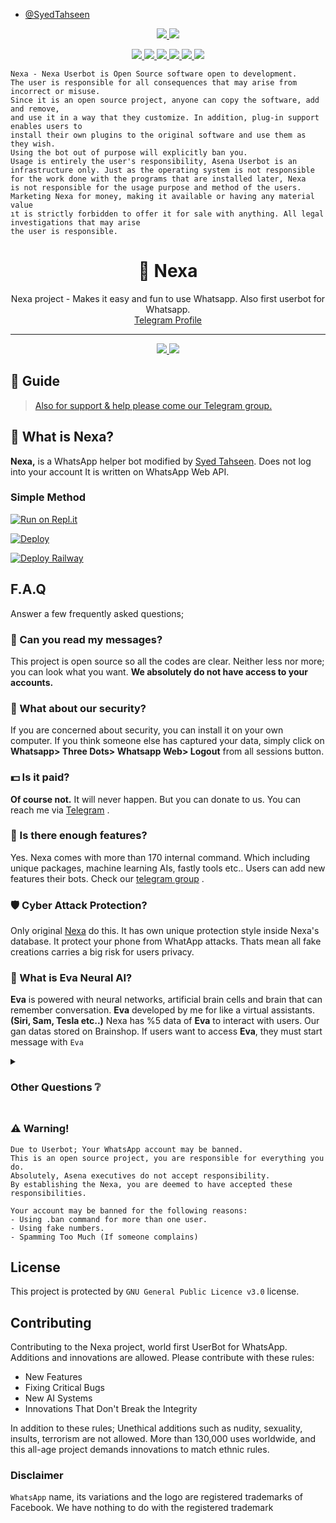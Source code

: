 - [@SyedTahseen](https://t.me/iTahseen)

<p align="center">
  <a href="https://github.com/SyedTahseen/nexa/fork">
    <img src="https://img.shields.io/github/forks/SyedTahseen/nexa?label=Fork&style=social">
    
  </a>
  <a href="https://github.com/SyedTahseen/nexa/stargazers">
    <img src="https://img.shields.io/github/stars/SyedTahseen/nexa?style=social">
  </a>
</p>

<p align="center">
  <a href="httsp://github.com/SyedTahseen/nexa">
    <img src="https://img.shields.io/github/repo-size/SyedTahseen/nexa?color=purple&label=Repo%20Size&style=plastic">

  </a>
  <a href="httsp://github.com/SyedTahseen/nexa">
    <img src="https://img.shields.io/codefactor/grade/github/SyedTahseen/nexa?color=purple&label=Code%20Quality&style=plastic">

  </a>
  <a href="https://github.com/SyedTahseen/nexa/blob/master/LICENSE">
    <img src="https://img.shields.io/github/license/SyedTahseen/nexa?color=purple&label=Lisance&style=plastic">

  </a>
  <a href="https://github.com/SyedTahseen/nexa">
    <img src="https://img.shields.io/github/languages/top/SyedTahseen/nexa?color=purple&label=Javascript&style=plastic">

  </a>
  <a href="https://github.com/SyedTahseen">
    <img src="https://img.shields.io/static/v1?label=Author&message=Thiccy&color=purple&style=plastic">

  </a>
  <a href="https://t.me/iTahseen">
    <img src="https://img.shields.io/badge/Telegram-Asena%20Support-purple&style=plastic">

  </a>
</p>

```
Nexa - Nexa Userbot is Open Source software open to development. 
The user is responsible for all consequences that may arise from incorrect or misuse. 
Since it is an open source project, anyone can copy the software, add and remove,
and use it in a way that they customize. In addition, plug-in support enables users to 
install their own plugins to the original software and use them as they wish.
Using the bot out of purpose will explicitly ban you.
Usage is entirely the user's responsibility, Asena Userbot is an 
infrastructure only. Just as the operating system is not responsible 
for the work done with the programs that are installed later, Nexa 
is not responsible for the usage purpose and method of the users.
Marketing Nexa for money, making it available or having any material value
ıt is strictly forbidden to offer it for sale with anything. All legal investigations that may arise
the user is responsible.
```

<div align="center">


  <h1>🐺 Nexa</h1>
</div>
<p align="center">
    Nexa project - Makes it easy and fun to use Whatsapp. Also first userbot for Whatsapp.
    <br>
        <a href="https://t.me/iTahseen">Telegram Profile</a>
    <br>
</p>

----
<p align="center">
  <a href="httsp://github.com/SyedTahseen/nexa">
    <img src="https://img.shields.io/docker/pulls/fusuf/whatsasena?style=flat-square&label=Docker+Pulls+(Active+User+Count)">
  </a>
  <a href="httsp://github.com/SyedTahseen/nexa">
    <img src="https://img.shields.io/docker/image-size/fusuf/whatsasena?style=flat-square&label=Docker+Image+Size+(Latest+by+Date)">
  </a>
</p>

## 📢 Guide
> [Also for support & help please come our Telegram group.](https://t.me/iTahseen)


## 🔎 What is Nexa?
**Nexa,** is a WhatsApp helper bot modified by [Syed Tahseen](https://github.com/SyedTahseen). Does not log into your account It is written on WhatsApp Web API.

### Simple Method 

[![Run on Repl.it](https://repl.it/badge/github/SyedTahseen/nexa)](https://replit.com/@SyedTahseen/Nexa-QR-Generator)

[![Deploy](https://www.herokucdn.com/deploy/button.svg)](https://heroku.com/deploy?template=https://github.com/SyedTahseen/nexa)

[![Deploy Railway](https://railway.app/button.svg)](https://github.com/SyedTahseen/Nexa/wiki/Deploy-On-Railwayapp)
##

## F.A.Q
Answer a few frequently asked questions;
### 💬 Can you read my messages?
This project is open source so all the codes are clear. Neither less nor more; you can look what you want. **We absolutely do not have access to your accounts.**

### 🔐 What about our security?
If you are concerned about security, you can install it on your own computer. If you think someone else has captured your data, simply click on **Whatsapp> Three Dots> Whatsapp Web> Logout** from all sessions button.

### 💵 Is it paid?
**Of course not.** It will never happen. But you can donate to us. You can reach me via [Telegram](https://t.me/iTahseen) .

### 🌟 Is there enough features?
Yes. Nexa comes with more than 170 internal command. Which including unique packages, machine learning AIs, fastly tools etc.. Users can add new features their bots. Check our [telegram group](https://t.me/iTahseen) .

### 🛡️ Cyber Attack Protection?
Only original [Nexa](https://github.com/SyedTahseen/nexa) do this. It has own unique protection style inside Nexa's database. It protect your phone from WhatApp attacks. Thats mean all fake creations carries a big risk for users privacy.

### 🧠 What is Eva Neural AI?
**Eva** is powered with neural networks, artificial brain cells and brain that can remember conversation. **Eva** developed by me for like a virtual assistants. __(Siri, Sam, Tesla etc..)__ 
Nexa has %5 data of **Eva** to interact with users. Our gan datas stored on Brainshop. If users want to access **Eva**, they must start message with `Eva`

<details>
  <summary><h3>Other Questions ❔</h3></summary>

### Data Traffic
Nexa encrypts all datas while sending messages, receiving messages, updates etc. There is no possible memory leaks.

### Changing Branchs on Local Installation
Nexa uses always **master** branch. If users cloned other branches, they can't able to install it.

### How Interp Command Works? 
**.interp** command useful for interpolating low frame rate videos. This system, which is the first in the world, is also seen in Nexa, the world's first UserBot. Basically it superimposes the previous frame and produces new frames to replace blank datas. By doing a simple calculation, If we use **.interp 60** to a 300 frame 10 second video, the output will be about 4000-6000 frame.

### My Bot is Very Slowly, What should I do?
Firstly, you can check your ethernet connection. Your ping, packet loss and bandwidth. Nexa uses phone's ethernet connection (Wi-Fi, Li-Fi, Mobile). So This is not about the Nexa, it's about the device or the internet used.

### Where Can I Find the Number of Users? 
You can look at the values ​​written under our logo above. This value shows the current number of users.

### Should I Trust Other Bots Like Nexa?
This choice is yours, There are a lot of fake bots using our codes. Can be dangerous as they are not official. Moreover, since there is no cyber attack protection in fake bots, the device can be easily accessed whenever any vulnerability is found.

### Why Are Updates Coming Late?
Because I'm the only developer. I need to test every step. I need to check each branch and import it into unique npm package. And I have a social life too :)

### When Will Support Be Cut Off?
When the Nexa learns to solve all its problems by itself. My first goal is to provide this stuff.

</details>

##

### ⚠️ Warning! 
```
Due to Userbot; Your WhatsApp account may be banned.
This is an open source project, you are responsible for everything you do. 
Absolutely, Asena executives do not accept responsibility.
By establishing the Nexa, you are deemed to have accepted these responsibilities.

Your account may be banned for the following reasons:
- Using .ban command for more than one user.
- Using fake numbers.
- Spamming Too Much (If someone complains)
```

## License
This project is protected by `GNU General Public Licence v3.0` license.

## Contributing
Contributing to the Nexa project, world first UserBot for WhatsApp. 
Additions and innovations are allowed. Please contribute with these rules:
- New Features 
- Fixing Critical Bugs
- New AI Systems
- Innovations That Don't Break the Integrity

In addition to these rules; Unethical additions such as nudity, sexuality, insults, terrorism are not allowed.
More than 130,000 uses worldwide, and this all-age project demands innovations to match ethnic rules.

### Disclaimer
`WhatsApp` name, its variations and the logo are registered trademarks of Facebook. We have nothing to do with the registered trademark
